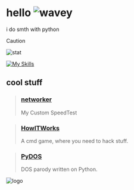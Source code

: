 # hello ![wavey](https://raw.githubusercontent.com/FragileDeviations/FragileDeviations/main/wavey.gif)
i do smth with python

> [!CAUTION]
> ![stat](https://github-readme-stats.vercel.app/api?username=yaragirodev&hide_border=true&show_icons=true&count_private=true&theme=gruvbox&bg_color=151515)

[![My Skills](https://skillicons.dev/icons?i=html,css,python,bash,md)](https://skillicons.dev)

## cool stuff
> ### [networker](https://github.com/yaragirodev/networker)
> 
> My Custom SpeedTest

> ### [HowITWorks](https://github.com/portalius-dev/HowITWorks)
>
> A cmd game, where you need to hack stuff.

> ### [PyDOS](https://github.com/HOROSHIY-DEV/PyDOS)
>
> DOS parody written on Python.

![logo](https://github.com/yaragirodev/asterium.new/blob/main/photos/logo(1).svg)
